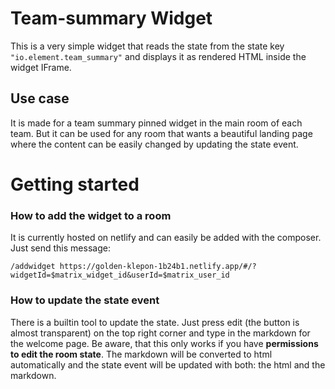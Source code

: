 # Team-summary Widget
This is a very simple widget that reads the state from the state key `"io.element.team_summary"` and displays it as rendered HTML inside the widget IFrame.

## Use case
It is made for a team summary pinned widget in the main room of each team. But it can be used for any room that wants a beautiful landing page where the content can be easily changed by updating the state event.

# Getting started
### How to add the widget to a room
It is currently hosted on netlify and can easily be added with the composer. Just send this message:
```
/addwidget https://golden-klepon-1b24b1.netlify.app/#/?widgetId=$matrix_widget_id&userId=$matrix_user_id
```
### How to update the state event
There is a builtin tool to update the state. Just press edit (the button is almost transparent) on the top right corner and type in the markdown for the welcome page. Be aware, that this only works if you have **permissions to edit the room state**.
The markdown will be converted to html automatically and the state event will be updated with both: the html and the markdown.